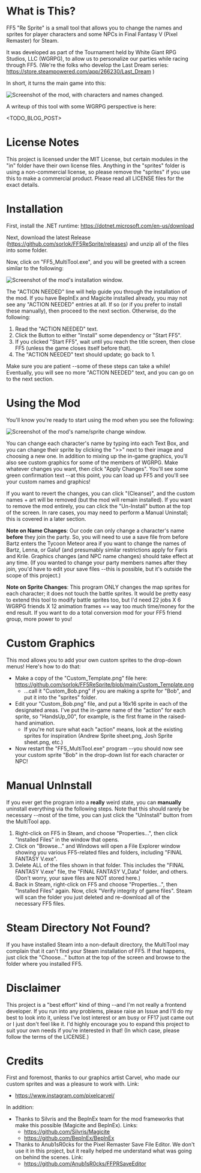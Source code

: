 # What is This?
FF5 "Re Sprite" is a small tool that allows you to change the names and sprites for player characters and some NPCs in Final Fantasy V (Pixel Remaster) for Steam. 

It was developed as part of the Tournament held by White Giant RPG Studios, LLC (WGRPG), to allow us to personalize our parties while racing through FF5. (We're the folks who develop the Last Dream series:
https://store.steampowered.com/app/266230/Last_Dream )

In short, it turns the main game into this:

![Screenshot of the mod, with characters and names changed.](www_img/sample.png)

A writeup of this tool with some WGRPG perspective is here:

<TODO_BLOG_POST>

# License Notes
This project is licensed under the MIT License, but certain modules in the "in" folder have their own license files. Anything in the "sprites" folder is using a non-commercial license,
so please remove the "sprites" if you use this to make a commercial product. Please read all LICENSE files for the exact details.

# Installation
First, install the .NET runtime: https://dotnet.microsoft.com/en-us/download

Next, download the latest Release (https://github.com/sorlok/FF5ReSprite/releases) and unzip all of the files into some folder.

Now, click on "FF5_MultiTool.exe", and you will be greeted with a screen similar to the following:

![Screenshot of the mod's installation window.](www_img/01_install.png)

The "ACTION NEEDED" line will help guide you through the installation of the mod. If you have BepInEx and Magicite installed already, you may not see any "ACTION NEEDED" entries at all.
If so (or if you prefer to install these manually), then proceed to the next section. Otherwise, do the following:
1. Read the "ACTION NEEDED" text.
2. Click the Button to either "Install" some dependency or "Start FF5".
3. If you clicked "Start FF5", wait until you reach the title screen, then close FF5 (unless the game closes itself before that).
4. The "ACTION NEEDED" text should update; go back to 1.

Make sure you are patient --some of these steps can take a while! Eventually, you will see no more "ACTION NEEDED" text, and you can go on to the next section.

# Using the Mod
You'll know you're ready to start using the mod when you see the following:

![Screenshot of the mod's name/sprite change window.](www_img/03_main.png)

You can change each character's name by typing into each Text Box, and you can change their sprite by clicking the ">>" next to their image and choosing a new one.
In addition to mixing up the in-game graphics, you'll also see custom graphics for some of the members of WGRPG. 
Make whatever changes you want, then click "Apply Changes". You'll see some green confirmation text --at this point, you can load up FF5 and you'll see your
custom names and graphics!

If you want to revert the changes, you can click "(Cleanse)", and the custom names + art will be removed (but the mod will remain installed).
If you want to remove the mod entirely, you can click the "Un-Install" button at the top of the screen.
In rare cases, you may need to perform a Manual Uninstall; this is covered in a later section.

**Note on Name Changes**: Our code can only change a character's name **before** they join the party. So, you will need to use a save file from before
Bartz enters the Tycoon Meteor area if you want to change the names of Bartz, Lenna, or Galuf (and presumably similar restrictions apply for Faris and Krile.
Graphics changes (and NPC name changes) should take effect at any time. (If you wanted to change your party members names after they join, you'd have to edit your
save files --this is possible, but it's outside the scope of this project.)

**Note on Sprite Changes**: This program ONLY changes the map sprites for each character; it does not touch the battle sprites.
It would be pretty easy to extend this tool to modify battle sprites too, but I'd need 22 jobs X 6 WGRPG friends X 12 animation frames == way too much time/money for the end result.
If you want to do a total conversion mod for your FF5 friend group, more power to you!

# Custom Graphics
This mod allows you to add your own custom sprites to the drop-down menus! Here's how to do that:
* Make a copy of the "Custom_Template.png" file here: https://github.com/sorlok/FF5ReSprite/blob/main/Custom_Template.png
  * ...call it "Custom_Bob.png" if you are making a sprite for "Bob", and put it into the "sprites" folder.
* Edit your "Custom_Bob.png" file, and put a 16x16 sprite in each of the designated areas. I've put the in-game name of the "action" for each sprite, so "HandsUp_00", for example, is the first frame in the raised-hand animation.
  * If you're not sure what each "action" means, look at the existing sprites for inspiration (Andrew Sprite sheet.png, Josh Sprite sheet.png, etc.)
* Now restart the "FF5_MultiTool.exe" program --you should now see your custom sprite "Bob" in the drop-down list for each character or NPC!

# Manual UnInstall

If you ever get the program into a **really** weird state, you can **manually** uninstall everything via the following steps.
Note that this should rarely be necessary --most of the time, you can just click the "UnInstall" button from the MultiTool app.
1. Right-click on FF5 in Steam, and choose "Properties...", then click "Installed Files" in the window that opens.
2. Click on "Browse..." and Windows will open a File Explorer window showing you various FF5-related files and folders, including "FINAL FANTASY V.exe".
3. Delete ALL of the files shown in that folder. This includes the "FINAL FANTASY V.exe" file, the "FINAL FANTASY V_Data" folder, and others. (Don't worry, your save files are NOT stored here.)
4. Back in Steam, right-click on FF5 and choose "Properties...", then "Installed Files" again. Now, click "Verify integrity of game files". Steam will scan the folder you just deleted and re-download all of the necessary FF5 files. 

# Steam Directory Not Found?

If you have installed Steam into a non-default directory, the MultiTool may complain that it can't find your Steam installation of FF5.
If that happens, just click the "Choose..." button at the top of the screen and browse to the folder where you installed FF5.

# Disclaimer

This project is a "best effort" kind of thing --and I'm not really a frontend developer.
If you run into any problems, please raise an Issue and I'll do my best to look into it, unless
I've lost interest or am busy or FF17 just came out or I just don't feel like it.
I'd highly encourage you to expand this project to suit
your own needs if you're interested in that! (In which case, please follow the terms of the LICENSE.)

# Credits

First and foremost, thanks to our graphics artist Carvel, who made our custom sprites and was a pleasure to work with. Link:
* https://www.instagram.com/pixelcarvel/

In addition:
* Thanks to Silvris and the BepInEx team for the mod frameworks that make this possible (Magicite and BepInEx). Links:
  * https://github.com/Silvris/Magicite
  * https://github.com/BepInEx/BepInEx
* Thanks to Anub1sR0cks for the Pixel Remaster Save File Editor. We don't use it in this project, but it really helped me understand what was going on behind the scenes. Link:
  * https://github.com/Anub1sR0cks/FFPRSaveEditor


